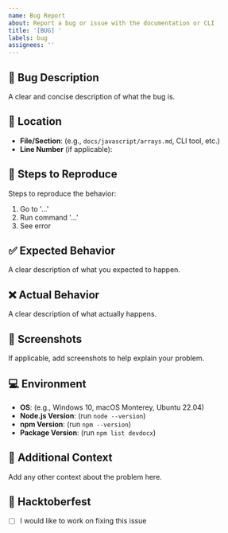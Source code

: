 ```yaml
---
name: Bug Report
about: Report a bug or issue with the documentation or CLI
title: '[BUG] '
labels: bug
assignees: ''
---
```


## 🐛 Bug Description
A clear and concise description of what the bug is.

## 📍 Location
- **File/Section**: (e.g., `docs/javascript/arrays.md`, CLI tool, etc.)
- **Line Number** (if applicable): 

## 🔄 Steps to Reproduce
Steps to reproduce the behavior:
1. Go to '...'
2. Run command '...'
3. See error

## ✅ Expected Behavior
A clear description of what you expected to happen.

## ❌ Actual Behavior
A clear description of what actually happens.

## 📸 Screenshots
If applicable, add screenshots to help explain your problem.

## 💻 Environment
- **OS**: (e.g., Windows 10, macOS Monterey, Ubuntu 22.04)
- **Node.js Version**: (run `node --version`)
- **npm Version**: (run `npm --version`)
- **Package Version**: (run `npm list devdocx`)

## 📝 Additional Context
Add any other context about the problem here.

## 🎃 Hacktoberfest
- [ ] I would like to work on fixing this issue
